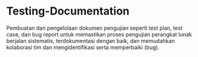 # Testing-Documentation
Pembuatan dan pengelolaan dokumen pengujian seperti test plan, test case, dan bug report untuk memastikan proses pengujian perangkat lunak berjalan sistematis, terdokumentasi dengan baik, dan memudahkan kolaborasi tim dan mengidentifikasi serta memperbaiki (bug).
